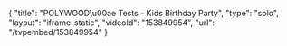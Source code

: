 {
    "title": "POLYWOOD\u00ae Tests - Kids Birthday Party",
    "type": "solo",
    "layout": "iframe-static",
    "videoId": "153849954",
    "url": "\/tvpembed\/153849954"
}